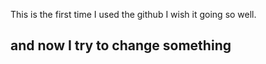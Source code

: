 This is the first time I used the github
I wish it going so well.



## and now I try to change something